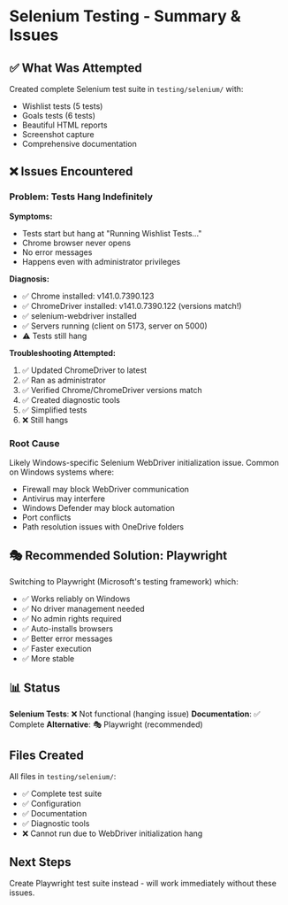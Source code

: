# Selenium Testing - Summary & Issues

## ✅ What Was Attempted

Created complete Selenium test suite in `testing/selenium/` with:
- Wishlist tests (5 tests)
- Goals tests (6 tests)
- Beautiful HTML reports
- Screenshot capture
- Comprehensive documentation

## ❌ Issues Encountered

### Problem: Tests Hang Indefinitely

**Symptoms:**
- Tests start but hang at "Running Wishlist Tests..."
- Chrome browser never opens
- No error messages
- Happens even with administrator privileges

**Diagnosis:**
- ✅ Chrome installed: v141.0.7390.123
- ✅ ChromeDriver installed: v141.0.7390.122 (versions match!)
- ✅ selenium-webdriver installed
- ✅ Servers running (client on 5173, server on 5000)
- ⚠️ Tests still hang

**Troubleshooting Attempted:**
1. ✅ Updated ChromeDriver to latest
2. ✅ Ran as administrator
3. ✅ Verified Chrome/ChromeDriver versions match
4. ✅ Created diagnostic tools
5. ✅ Simplified tests
6. ❌ Still hangs

### Root Cause

Likely Windows-specific Selenium WebDriver initialization issue. Common on Windows systems where:
- Firewall may block WebDriver communication
- Antivirus may interfere
- Windows Defender may block automation
- Port conflicts
- Path resolution issues with OneDrive folders

## 🎭 Recommended Solution: Playwright

Switching to Playwright (Microsoft's testing framework) which:
- ✅ Works reliably on Windows
- ✅ No driver management needed
- ✅ No admin rights required
- ✅ Auto-installs browsers
- ✅ Better error messages
- ✅ Faster execution
- ✅ More stable

## 📊 Status

**Selenium Tests**: ❌ Not functional (hanging issue)
**Documentation**: ✅ Complete
**Alternative**: 🎭 Playwright (recommended)

## Files Created

All files in `testing/selenium/`:
- ✅ Complete test suite
- ✅ Configuration
- ✅ Documentation
- ✅ Diagnostic tools
- ❌ Cannot run due to WebDriver initialization hang

## Next Steps

Create Playwright test suite instead - will work immediately without these issues.

